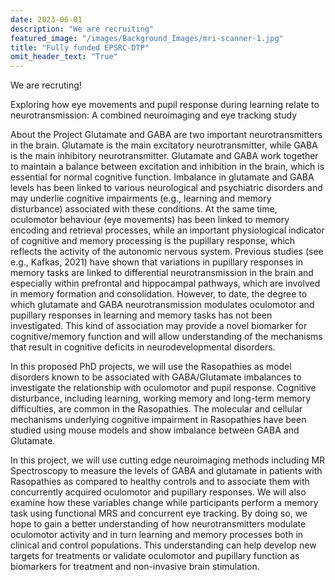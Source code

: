 ```yaml
---
date: 2023-06-01
description: "We are recruiting"
featured_image: "/images/Background_Images/mri-scanner-1.jpg"
title: "Fully funded EPSRC-DTP"
omit_header_text: "True"
---
```


We are recruting!

Exploring how eye movements and pupil response during learning relate to neurotransmission: A combined neuroimaging and eye tracking study

About the Project
Glutamate and GABA are two important neurotransmitters in the brain. Glutamate is the main excitatory neurotransmitter, while GABA is the main inhibitory neurotransmitter. Glutamate and GABA work together to maintain a balance between excitation and inhibition in the brain, which is essential for normal cognitive function. Imbalance in glutamate and GABA levels has been linked to various neurological and psychiatric disorders and may underlie cognitive impairments (e.g., learning and memory disturbance) associated with these conditions. At the same time, oculomotor behaviour (eye movements) has been linked to memory encoding and retrieval processes, while an important physiological indicator of cognitive and memory processing is the pupillary response, which reflects the activity of the autonomic nervous system. Previous studies (see e.g., Kafkas, 2021) have shown that variations in pupillary responses in memory tasks are linked to differential neurotransmission in the brain and especially within prefrontal and hippocampal pathways, which are involved in memory formation and consolidation. However, to date, the degree to which glutamate and GABA neurotransmission modulates oculomotor and pupillary responses in learning and memory tasks has not been investigated. This kind of association may provide a novel biomarker for cognitive/memory function and will allow understanding of the mechanisms that result in cognitive deficits in neurodevelopmental disorders.

In this proposed PhD projects, we will use the Rasopathies as model disorders known to be associated with GABA/Glutamate imbalances to investigate the relationship with oculomotor and pupil response. Cognitive disturbance, including learning, working memory and long-term memory difficulties, are common in the Rasopathies. The molecular and cellular mechanisms underlying cognitive impairment in Rasopathies have been studied using mouse models and show imbalance between GABA and Glutamate.

In this project, we will use cutting edge neuroimaging methods including MR Spectroscopy to measure the levels of GABA and glutamate in patients with Rasopathies as compared to healthy controls and to associate them with concurrently acquired oculomotor and pupillary responses. We will also examine how these variables change while participants perform a memory task using functional MRS and concurrent eye tracking. By doing so, we hope to gain a better understanding of how neurotransmitters modulate oculomotor activity and in turn learning and memory processes both in clinical and control populations. This understanding can help develop new targets for treatments or validate oculomotor and pupillary function as biomarkers for treatment and non-invasive brain stimulation.
